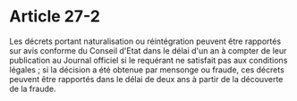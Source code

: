 # Article 27-2

Les décrets portant naturalisation ou réintégration peuvent être rapportés sur avis conforme du Conseil d'Etat dans le délai d'un an à compter de leur publication au Journal officiel si le requérant ne satisfait pas aux conditions légales ; si la décision a été obtenue par mensonge ou fraude, ces décrets peuvent être rapportés dans le délai de deux ans à partir de la découverte de la fraude.